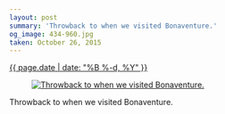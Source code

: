 ```yaml
---
layout: post
summary: 'Throwback to when we visited Bonaventure.'
og_image: 434-960.jpg
taken: October 26, 2015
---
```


<div class="post">
 <time>
  <a href="/434">
   {{ page.date | date: "%B %-d, %Y" }}
  </a>
 </time>
 <a href="/434">
  <figure data-taken="10/26/2015">
   <img alt="Throwback to when we visited Bonaventure." sizes="(min-width: 700px) 50vw, calc(100vw - 2rem)" src="{{ site.assets_url }}/434-480.jpg" srcset="{{ site.assets_url }}/434-960.jpg 960w, {{ site.assets_url }}/434-720.jpg 720w, {{ site.assets_url }}/434-480.jpg 480w, {{ site.assets_url }}/434-240.jpg 240w"/>
  </figure>
 </a>
 <span>
  Throwback to when we visited Bonaventure.
 </span>
</div>
